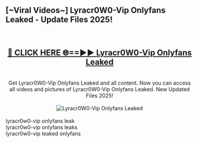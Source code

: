 <h2>[~Viral Videos~] Lyracr0W0-Vip Onlyfans Leaked - Update Files 2025!</h2>
<br>
<div align="center">
<h2><a href="https://betterlinks.top/A2PfLJ" rel="nofollow">🔴 CLICK HERE 🌐==►► Lyracr0W0-Vip Onlyfans Leaked</a></h2>
<br>
Get Lyracr0W0-Vip Onlyfans Leaked and all content. Now you can access all videos and pictures of Lyracr0W0-Vip Onlyfans Leaked. New Updated Files 2025!
<br>
<br>
<a href="https://betterlinks.top/A2PfLJ" rel="nofollow" data-target="animated-image.originalLink"><img src="https://i.ibb.co.com/WyWwxjT/player-gif2.gif" alt="Lyracr0W0-Vip Onlyfans Leaked" style="max-width: 100%; display: inline-block;" data-target="animated-image.originalImage"></a>
</div>
<br>
lyracr0w0-vip onlyfans leak<br>
lyracr0w0-vip onlyfans leaks<br>
lyracr0w0-vip leaked onlyfans